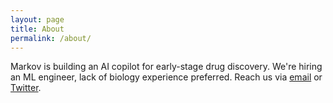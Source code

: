 ```yaml
---
layout: page
title: About
permalink: /about/
---
```


Markov is building an AI copilot for early-stage drug discovery.
We're hiring an ML engineer, lack of biology experience preferred.
Reach us via [email](mailto:adam@markov.bio) or [Twitter](https://twitter.com/adamlewisgreen).
